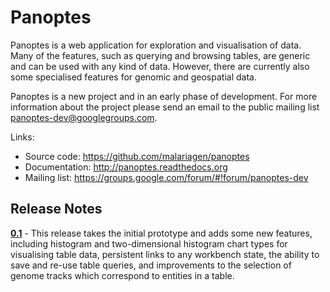 Panoptes
========

Panoptes is a web application for exploration and visualisation of
data. Many of the features, such as querying and browsing tables, are
generic and can be used with any kind of data. However, there are
currently also some specialised features for genomic and geospatial
data.

Panoptes is a new project and in an early phase of development. For
more information about the project please send an email to the public
mailing list <panoptes-dev@googlegroups.com>.

Links:

* Source code: https://github.com/malariagen/panoptes
* Documentation: http://panoptes.readthedocs.org
* Mailing list:	 https://groups.google.com/forum/#!forum/panoptes-dev


Release Notes
-------------

**[0.1](https://github.com/malariagen/panoptes/issues?milestone=1&page=1&state=closed
"0.1 closed issues")** - This release takes the initial prototype and
adds some new features, including histogram and two-dimensional
histogram chart types for visualising table data, persistent links to
any workbench state, the ability to save and re-use table queries, and
improvements to the selection of genome tracks which correspond to
entities in a table.